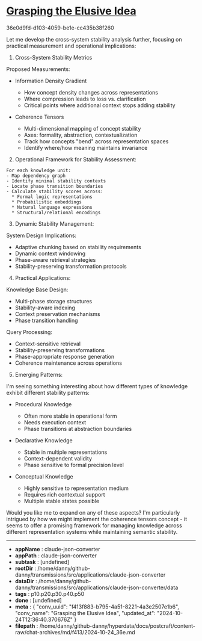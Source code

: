 # [Grasping the Elusive Idea](https://claude.ai/chat/f413f883-b795-4a51-8221-4a3e2507e1b6)

36e0d9fd-d103-4059-be1e-cc435b38f260

 Let me develop the cross-system stability analysis further, focusing on practical measurement and operational implications:

1. Cross-System Stability Metrics

Proposed Measurements:
- Information Density Gradient
  * How concept density changes across representations
  * Where compression leads to loss vs. clarification
  * Critical points where additional context stops adding stability
  
- Coherence Tensors
  * Multi-dimensional mapping of concept stability
  * Axes: formality, abstraction, contextualization
  * Track how concepts "bend" across representation spaces
  * Identify where/how meaning maintains invariance

2. Operational Framework for Stability Assessment:

```
For each knowledge unit:
- Map dependency graph
- Identify minimal stability contexts
- Locate phase transition boundaries
- Calculate stability scores across:
  * Formal logic representations
  * Probabilistic embeddings
  * Natural language expressions
  * Structural/relational encodings
```

3. Dynamic Stability Management:

System Design Implications:
- Adaptive chunking based on stability requirements
- Dynamic context windowing
- Phase-aware retrieval strategies
- Stability-preserving transformation protocols

4. Practical Applications:

Knowledge Base Design:
- Multi-phase storage structures
- Stability-aware indexing
- Context preservation mechanisms
- Phase transition handling

Query Processing:
- Context-sensitive retrieval
- Stability-preserving transformations
- Phase-appropriate response generation
- Coherence maintenance across operations

5. Emerging Patterns:

I'm seeing something interesting about how different types of knowledge exhibit different stability patterns:

- Procedural Knowledge
  * Often more stable in operational form
  * Needs execution context
  * Phase transitions at abstraction boundaries

- Declarative Knowledge
  * Stable in multiple representations
  * Context-dependent validity
  * Phase sensitive to formal precision level

- Conceptual Knowledge
  * Highly sensitive to representation medium
  * Requires rich contextual support
  * Multiple stable states possible

Would you like me to expand on any of these aspects? I'm particularly intrigued by how we might implement the coherence tensors concept - it seems to offer a promising framework for managing knowledge across different representation systems while maintaining semantic stability.

---

* **appName** : claude-json-converter
* **appPath** : claude-json-converter
* **subtask** : [undefined]
* **rootDir** : /home/danny/github-danny/transmissions/src/applications/claude-json-converter
* **dataDir** : /home/danny/github-danny/transmissions/src/applications/claude-json-converter/data
* **tags** : p10.p20.p30.p40.p50
* **done** : [undefined]
* **meta** : {
  "conv_uuid": "f413f883-b795-4a51-8221-4a3e2507e1b6",
  "conv_name": "Grasping the Elusive Idea",
  "updated_at": "2024-10-24T12:36:40.370676Z"
}
* **filepath** : /home/danny/github-danny/hyperdata/docs/postcraft/content-raw/chat-archives/md/f413/2024-10-24_36e.md